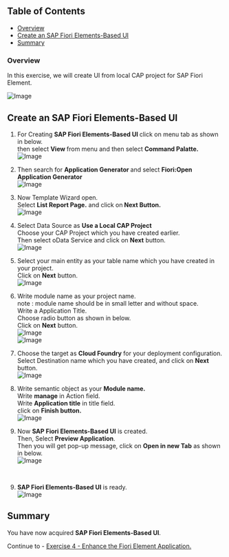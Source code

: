## Table of Contents
 - [Overview](#section1)
 - [Create an SAP Fiori Elements-Based UI](#section2)
 - [Summary](#summary)


### Overview <a name="section1"></a>

In this exercise, we will create UI from local CAP project for SAP Fiori Element.

![Image](./images/12.png)

## Create an SAP Fiori Elements-Based UI <a name="section2"></a>

1. For Creating <b>SAP Fiori Elements-Based UI </b> click on menu tab as shown in below.<br>
then select <b>View </b> from menu and then select <b>Command Palatte. </b><br>![Image](./images/01.png)

2. Then search for <b> Application Generator </b>and select <b> Fiori:Open Application Generator </b><br>
![Image](./images/02.png)

3. Now Template Wizard open.<br>
Select <b>List Report Page.</b> and click on<b> Next Button.</b>  <br>![Image](./images/03.png)

4. Select Data Source as <b>Use a Local CAP Project</b> <br>
Choose your CAP Project which you have created earlier.<br>
Then select oData Service and click on <b>Next</b> button.<br>
![Image](./images/04.png)

5. Select your main entity as your table name which you have created in your project.<br>
Click on <b>Next</b> button.
<br>![Image](./images/05.png)

6. Write module name as your project name.<br>
note : module name should be in small letter and without space.<br>
Write a Application Title.<br>
Choose radio button as shown in below.<br>
Click on <b>Next</b> button.
<br>![Image](./images/06.png)
<br>![Image](./images/07.png)

7. Choose the target as <b>Cloud Foundry</b> for your deployment configuration.<br>
Select Destination name which you have created, and click on <b>Next</b> button.
<br>![Image](./images/08.png)

8. Write semantic object as your <b>Module name.</b> <br>
Write <b>manage</b> in Action field. <br>
Write <b> Application title</b> in title field.<br>
click on <b>Finish button.</b>
<br>![Image](./images/09.png)

8. Now <b>SAP Fiori Elements-Based UI</b> is created.<br>
Then, Select <b>Preview Application</b>.<br>
Then you will get pop-up message, click on <b>Open in new Tab</b> as shown in below.
<br>![Image](./images/13.png)
<br>

 9. <b>SAP Fiori Elements-Based UI</b> is ready. 
<br>![Image](./images/12.png)


## Summary<a name="summary"></a>

You have now acquired <b>SAP Fiori Elements-Based UI</b>.

Continue to - [Exercise 4 - Enhance the Fiori Element Application.](../4_Enhance%20the%20Fiori%20Element%20Application%20with%20annotation/Readme.md)
